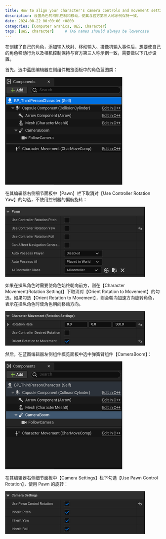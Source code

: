 ```yaml
---
title: How to align your character's camera controls and movement settings with the official third-person example
description: 设置角色的相机控制和移动，使其与官方第三人称示例保持一致。
date: 2024-08-22 00:00:00 +0800
categories: [Computer Grahics, UE5, Character]
tags: [ue5, character]     # TAG names should always be lowercase
---
```


在创建了自己的角色，添加输入映射、移动输入、摄像机输入事件后，想要使自己的角色移动行为以及相机控制保持与官方第三人称示例一致，需要做以下几步设置。

首先，选中蓝图编辑器左侧组件概览面板中的角色蓝图类：

![Components Outliner BP_TPCharacter](/assets/img/post/UE5_3_1-Character-ComponentsOutliner-BP_TPCharacter.png)

在其编辑器右侧细节面板中【Pawn】栏下取消对【Use Controller Rotation Yaw】的勾选，不使用控制器的偏航旋转：

![ComponentsDetails BP_TPCharacter Pawn](/assets/img/post/UE5_3_1-Character-ComponentsDetails-BP_TPCharacter-Pawn.png)

如果在操纵角色时需要使角色始终朝向前方，则在【Character Movement(Rotation Setting)】下取消对【Orient Rotation to Movement】的勾选。如果勾选【Orient Rotation to Movement】，则会朝向加速方向旋转角色，表示在操纵角色时使角色朝向移动方向。

![ComponentsDetails BP_TPCharacter CharacterMovement](/assets/img/post/UE5_3_1-Character-ComponentsDetails-BP_TPCharacter-CharacterMovement.png)

然后，在蓝图编辑器左侧组件概览面板中选中弹簧臂组件【CameraBoom】：

![ComponentsOutliner CameraBloom](/assets/img/post/UE5_3_1-Character-ComponentsOutliner-CameraBloom.png)

在其编辑器右侧细节面板中【Camera Settings】栏下勾选【Use Pawn Control Rotation】，使用 Pawn 的旋转：

![ComponentsDetails CameraBloom CameraSettings](/assets/img/post/UE5_3_1-Character-ComponentsDetails-CameraBloom-CameraSettings.png)
